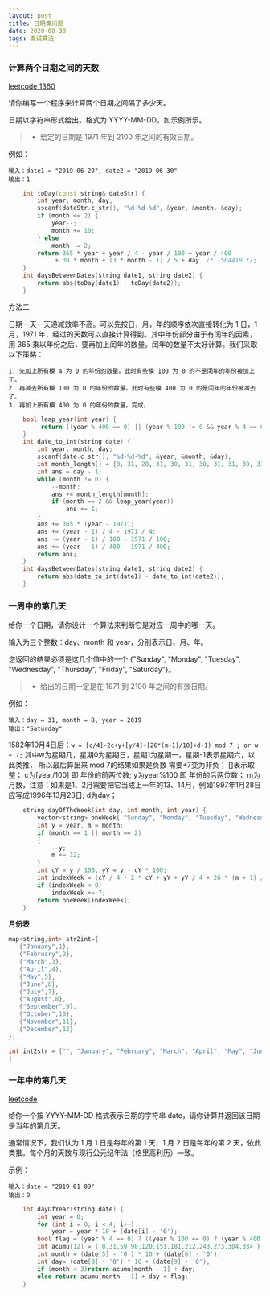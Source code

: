 ```yaml
---
layout: post
title: 日期类问题
date: 2020-08-30
tags: 面试算法    
---
```




### 计算两个日期之间的天数

[leetcode 1360](https://leetcode-cn.com/problems/number-of-days-between-two-dates/)

请你编写一个程序来计算两个日期之间隔了多少天。

日期以字符串形式给出，格式为 YYYY-MM-DD，如示例所示。

>* 给定的日期是 1971 年到 2100 年之间的有效日期。

例如：
```
输入：date1 = "2019-06-29", date2 = "2019-06-30"
输出：1
```

```c++
    int toDay(const string& dateStr) {
        int year, month, day;
        sscanf(dateStr.c_str(), "%d-%d-%d", &year, &month, &day);
        if (month <= 2) {
            year--;
            month += 10;
        } else
            month -= 2;
        return 365 * year + year / 4 - year / 100 + year / 400
             + 30 * month + (3 * month - 1) / 5 + day  /* -584418 */;
    }
    int daysBetweenDates(string date1, string date2) {
        return abs(toDay(date1) - toDay(date2));
    }
```

方法二

日期一天一天递减效率不高。可以先按日，月，年的顺序依次直接转化为 1 日，1 月，1971 年，经过的天数可以直接计算得到。其中年份部分由于有闰年的因素，用 365 乘以年份之后，要再加上闰年的数量。闰年的数量不太好计算。我们采取以下策略：

```
1. 先加上所有模 4 为 0 的年份的数量。此时有些模 100 为 0 的不是闰年的年份被加上了。
2. 再减去所有模 100 为 0 的年份的数量。此时有些模 400 为 0 的是闰年的年份被减去了。
3. 再加上所有模 400 为 0 的年份的数量。完成。
```


```c++
    bool leap_year(int year) {
         return ((year % 400 == 0) || (year % 100 != 0 && year % 4 == 0));
    }
    int date_to_int(string date) {
        int year, month, day;
        sscanf(date.c_str(), "%d-%d-%d", &year, &month, &day);
        int month_length[] = {0, 31, 28, 31, 30, 31, 30, 31, 31, 30, 31, 30, 31};
        int ans = day - 1;
        while (month != 0) {
            --month;
            ans += month_length[month];
            if (month == 2 && leap_year(year))
                ans += 1;
        }
        ans += 365 * (year - 1971);
        ans += (year - 1) / 4 - 1971 / 4;
        ans -= (year - 1) / 100 - 1971 / 100;
        ans += (year - 1) / 400 - 1971 / 400;
        return ans;
    }
    int daysBetweenDates(string date1, string date2) {
        return abs(date_to_int(date1) - date_to_int(date2));
    }
```

### 一周中的第几天

给你一个日期，请你设计一个算法来判断它是对应一周中的哪一天。

输入为三个整数：day、month 和 year，分别表示日、月、年。

您返回的结果必须是这几个值中的一个 {"Sunday", "Monday", "Tuesday", "Wednesday", "Thursday", "Friday", "Saturday"}。

>* 给出的日期一定是在 1971 到 2100 年之间的有效日期。

例如：
```
输入：day = 31, month = 8, year = 2019
输出："Saturday"
```

1582年10月4日后：`w = [c/4]-2c+y+[y/4]+[26*(m+1)/10]+d-1) mod 7 ; or w + 7;`
其中w为星期几，星期0为星期日，星期1为星期一，星期-1表示星期六，以此类推，
所以最后算出来 mod 7的结果如果是负数 需要+7变为非负；
[]表示取整；
c为[year/100] 即 年份的前两位数;
y为year%100 即 年份的后两位数；
m为月数，注意：如果是1、2月需要把它当成上一年的13、14月，例如1997年1月28日应写成1996年13月28日;
d为day；


```c++
    string dayOfTheWeek(int day, int month, int year) {
        vector<string> oneWeek{ "Sunday", "Monday", "Tuesday", "Wednesday", "Thursday", "Friday", "Saturday" };
        int y = year, m = month;
        if (month == 1 || month == 2)
        {
            --y;
            m += 12;
        }
        int cY = y / 100, yY = y - cY * 100;
        int indexWeek = (cY / 4 - 2 * cY + yY + yY / 4 + 26 * (m + 1) / 10 + day - 1) % 7;
        if (indexWeek < 0)
            indexWeek += 7;
        return oneWeek[indexWeek];
    }
```

**月份表**
```c++
map<string,int> str2int={
   {"January",1},
   {"February",2},
   {"March",3},
   {"April",4},
   {"May",5},
   {"June",6},
   {"July",7},
   {"August",8},
   {"September",9},
   {"October",10},
   {"November",11},
   {"December",12}
};

int int2str = ["", "January", "February", "March", "April", "May", "June", "July", "August", "September", "October", "November", "December"
]
```


### 一年中的第几天

[leetcode](https://leetcode-cn.com/problems/day-of-the-year/)

给你一个按 YYYY-MM-DD 格式表示日期的字符串 date，请你计算并返回该日期是当年的第几天。

通常情况下，我们认为 1 月 1 日是每年的第 1 天，1 月 2 日是每年的第 2 天，依此类推。每个月的天数与现行公元纪年法（格里高利历）一致。

示例：
```
输入：date = "2019-01-09"
输出：9
```


```c++
    int dayOfYear(string date) {
        int year = 0;
        for (int i = 0; i < 4; i++) 
            year = year * 10 + (date[i] - '0');
        bool flag = (year % 4 == 0) ? ((year % 100 == 0) ? (year % 400 == 0) : true) : false;
        int acumu[12] = { 0,31,59,90,120,151,181,212,243,273,304,334 };
        int month = (date[5] - '0') * 10 + (date[6] - '0');
        int day= (date[8] - '0') * 10 + (date[9] - '0');
        if (month < 3)return acumu[month - 1] + day;
        else return acumu[month - 1] + day + flag;
    }
```

